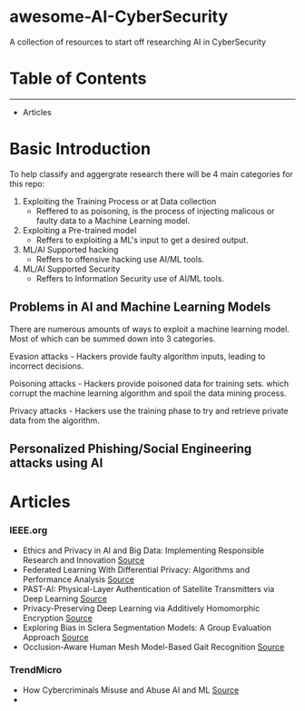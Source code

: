 # awesome-AI-CyberSecurity
A collection of resources to start off researching AI in CyberSecurity

# Table of Contents
---
- Articles

# Basic Introduction
To help classify and aggergrate research there will be 4 main categories for this repo:

1. Exploiting the Training Process or at Data collection
   - Reffered to as poisoning, is the process of injecting malicous or faulty data to a Machine Learning model.
2. Exploiting a Pre-trained model
   - Reffers to exploiting a ML's input to get a desired output. 
3. ML/AI Supported hacking
   - Reffers to offensive hacking use AI/ML tools. 
4. ML/AI Supported Security
   - Reffers to Information Security use of AI/ML tools.

## Problems in AI and Machine Learning Models
There are numerous amounts of ways to exploit a machine learning model. Most of which can be summed down into 3 categories. 

Evasion attacks - Hackers provide faulty algorithm inputs, leading to incorrect decisions.

Poisoning attacks - Hackers provide poisoned data for training sets. which corrupt the machine learning algorithm and spoil the data mining process.

Privacy attacks - Hackers use the training phase to try and retrieve private data from the algorithm.

## Personalized Phishing/Social Engineering attacks using AI

# Articles 
### IEEE.org
- Ethics and Privacy in AI and Big Data: Implementing Responsible Research and Innovation [Source](https://ieeexplore.ieee.org/document/8395078")
- Federated Learning With Differential Privacy: Algorithms and Performance Analysis [Source](https://ieeexplore.ieee.org/document/9069945)
- PAST-AI: Physical-Layer Authentication of Satellite Transmitters via Deep Learning [Source](https://ieeexplore.ieee.org/document/9936663)
- Privacy-Preserving Deep Learning via Additively Homomorphic Encryption [Source](https://ieeexplore.ieee.org/document/8241854)
- Exploring Bias in Sclera Segmentation Models: A Group Evaluation Approach [Source](https://ieeexplore.ieee.org/document/9926136)
- Occlusion-Aware Human Mesh Model-Based Gait Recognition [Source](https://ieeexplore.ieee.org/document/10015098)

### TrendMicro
- How Cybercriminals Misuse and Abuse AI and ML [Source](https://www.trendmicro.com/vinfo/us/security/news/cybercrime-and-digital-threats/exploiting-ai-how-cybercriminals-misuse-abuse-ai-and-ml)
- 
